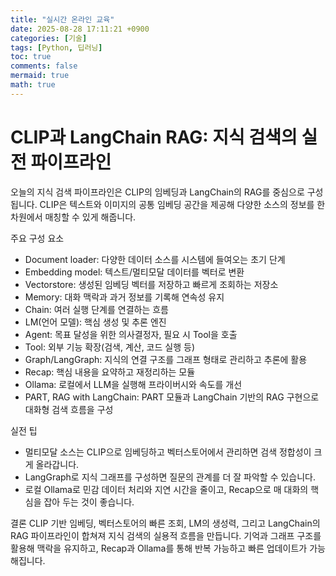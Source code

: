 ```yaml
---
title: "실시간 온라인 교육"
date: 2025-08-28 17:11:21 +0900
categories: [기술]
tags: [Python, 딥러닝]
toc: true
comments: false
mermaid: true
math: true
---
```


# CLIP과 LangChain RAG: 지식 검색의 실전 파이프라인

오늘의 지식 검색 파이프라인은 CLIP의 임베딩과 LangChain의 RAG를 중심으로 구성됩니다. CLIP은 텍스트와 이미지의 공통 임베딩 공간을 제공해 다양한 소스의 정보를 한 차원에서 매칭할 수 있게 해줍니다.

주요 구성 요소
- Document loader: 다양한 데이터 소스를 시스템에 들여오는 초기 단계
- Embedding model: 텍스트/멀티모달 데이터를 벡터로 변환
- Vectorstore: 생성된 임베딩 벡터를 저장하고 빠르게 조회하는 저장소
- Memory: 대화 맥락과 과거 정보를 기록해 연속성 유지
- Chain: 여러 실행 단계를 연결하는 흐름
- LM(언어 모델): 핵심 생성 및 추론 엔진
- Agent: 목표 달성을 위한 의사결정자, 필요 시 Tool을 호출
- Tool: 외부 기능 확장(검색, 계산, 코드 실행 등)
- Graph/LangGraph: 지식의 연결 구조를 그래프 형태로 관리하고 추론에 활용
- Recap: 핵심 내용을 요약하고 재정리하는 모듈
- Ollama: 로컬에서 LLM을 실행해 프라이버시와 속도를 개선
- PART, RAG with LangChain: PART 모듈과 LangChain 기반의 RAG 구현으로 대화형 검색 흐름을 구성

실전 팁
- 멀티모달 소스는 CLIP으로 임베딩하고 벡터스토어에서 관리하면 검색 정합성이 크게 올라갑니다.
- LangGraph로 지식 그래프를 구성하면 질문의 관계를 더 잘 파악할 수 있습니다.
- 로컬 Ollama로 민감 데이터 처리와 지연 시간을 줄이고, Recap으로 매 대화의 핵심을 잡아 두는 것이 좋습니다.

결론
CLIP 기반 임베딩, 벡터스토어의 빠른 조회, LM의 생성력, 그리고 LangChain의 RAG 파이프라인이 합쳐져 지식 검색의 실용적 흐름을 만듭니다. 기억과 그래프 구조를 활용해 맥락을 유지하고, Recap과 Ollama를 통해 반복 가능하고 빠른 업데이트가 가능해집니다.